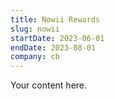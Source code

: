 ```yaml
---
title: Nowii Rewards
slug: nowii
startDate: 2023-06-01
endDate: 2023-08-01
company: cb
---
```


Your content here.
